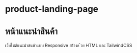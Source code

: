 # product-landing-page
# หน้าแนะนําสินค้า
เว็บไซต์แนะนําสนค้าแบบ Responsive สร้างด ้วย HTML และ TailwindCSS